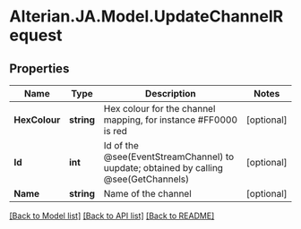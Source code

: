 # Alterian.JA.Model.UpdateChannelRequest

## Properties

Name | Type | Description | Notes
------------ | ------------- | ------------- | -------------
**HexColour** | **string** | Hex colour for the channel mapping, for instance #FF0000 is red | [optional] 
**Id** | **int** | Id of the @see(EventStreamChannel) to uupdate; obtained by calling @see(GetChannels) | [optional] 
**Name** | **string** | Name of the channel | [optional] 

[[Back to Model list]](../README.md#documentation-for-models) [[Back to API list]](../README.md#documentation-for-api-endpoints) [[Back to README]](../README.md)

